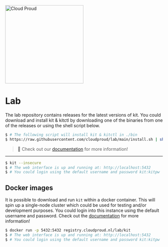 <img src="https://github.com/cloudproud/lab/assets/3440116/9a92844f-15a6-45a1-9f75-5f26b56b8ee8" width="250px" alt="Cloud Proud" />

# Lab

The lab repository contains releases for the latest versions of kit.
You could download and install kit & kitctl by downloading one of the binaries from one of the releases or using the shell script below.

```sh
$ # The following script will install kit & kitctl in ./bin
$ https://raw.githubusercontent.com/cloudproud/lab/main/install.sh | sh
```

> 🚧 Check out our [documentation](https://cloudproud.dev/docs) for more information!

---

```sh
$ kit --insecure
$ # The web interface is up and running at: http://localhost:5432
$ # You could login using the default username and password kit:kitpw
```

## Docker images

It is possible to download and run `kit` within a docker container.
This will spin up a single-node cluster which could be used for testing and/or development purposes.
You could login into this instance using the default username and password.
Check out the [documentation](https://cloudproud.dev/docs/quickstart) for more information!

```sh
$ docker run -p 5432:5432 registry.cloudproud.nl/lab/kit
$ # The web interface is up and running at: http://localhost:5432
$ # You could login using the default username and password kit:kitpw
```